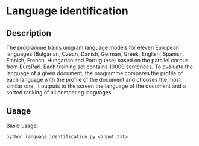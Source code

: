 # Language identification #

## Description ##

The programme trains unigram language models for eleven European languages (Bulgarian, Czech, Danish, German, Greek, English, Spanish, Finnish, French, Hungarian and Portuguese) based on the parallel corpus from EuroParl. Each training set contains 10000 sentences.
To evaluate the language of a given document, the programme compares the profile of each language with the profile of the document and chooses the most similar one.
It outputs to the screen the language of the document and a sorted ranking of all competing languages.

## Usage ##
Basic usage:
```
python language_identification.py <input.txt>
```
